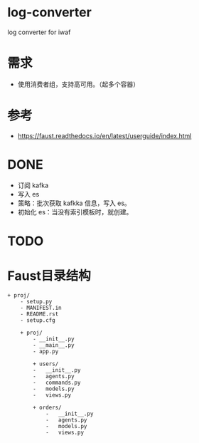 # log-converter
log converter for iwaf

# 需求
* 使用消费者组，支持高可用。（起多个容器）

# 参考
* https://faust.readthedocs.io/en/latest/userguide/index.html


# DONE
* 订阅 kafka
* 写入 es
* 策略：批次获取 kafkka 信息，写入 es。
* 初始化 es：当没有索引模板时，就创建。


# TODO


# Faust目录结构
```
+ proj/
    - setup.py
    - MANIFEST.in
    - README.rst
    - setup.cfg

    + proj/
        - __init__.py
        - __main__.py
        - app.py

        + users/
        -   __init__.py
        -   agents.py
        -   commands.py
        -   models.py
        -   views.py

        + orders/
            -   __init__.py
            -   agents.py
            -   models.py
            -   views.py
```